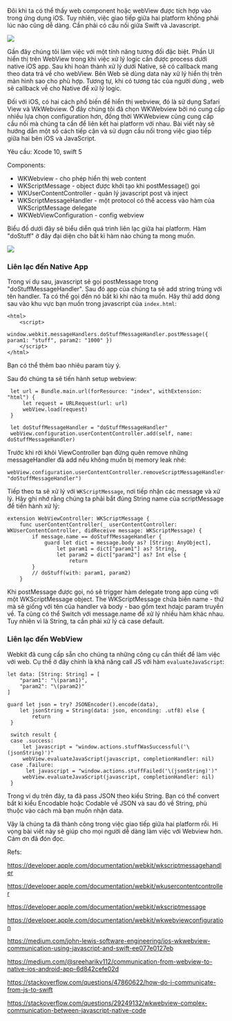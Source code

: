 Đôi khi ta có thể thấy web component hoặc webView được tích hợp vào trong ứng dụng iOS. Tuy nhiên, việc giao tiếp giữa hai platform không phải lúc nào cũng dễ dàng. Cần phải có cầu nối giữa Swift và Javascript.

![](https://images.viblo.asia/d1e5f968-03d5-4122-ae8a-439db0065178.jpeg)

Gần đây chúng tôi làm việc với một tính năng tương đối đặc biệt. Phần UI hiển thị trên WebView trong khi việc xử lý logic cần được process dưới native iOS app. Sau khi hoàn thành xử lý dưới Native, sẽ có callback mang theo data trả về cho webView. Bên Web sẽ dùng data này xử lý hiển thị trên màn hình sao cho phù hợp. Tương tự, khi có tương tác của người dùng , web sẽ callback về cho Native để xử lý logic.

Đối với iOS, có hai cách phổ biến để hiển thị webview, đó là sử dụng Safari View và WkWebview. Ở đây chúng tôi đã chọn WKWebview bởi nó cung cấp nhiều lựa chọn configuration hơn, đồng thời WKWebview cũng cung cấp cầu nối mà chúng ta cần để liên kết hai platform với nhau. Bài viết này sẽ hướng dẫn một số cách tiếp cận và sử dụgn cầu nối trong việc giao tiếp giữa hai bên iOS và JavaScript.

Yêu cầu: Xcode 10, swift 5

Components:
* WKWebview - cho phép hiển thị web content
* WKScriptMessage - object được khởi tạo khi postMessage() gọi
* WKUserContentController - quản lý javascript post và inject
* WKScriptMessageHandler - một protocol có thể access vào hàm của WKScriptMessage delegate
* WKWebViewConfiguration - config webview

Biểu đồ dưới đây sẽ biểu diễn quá trình liên lạc giữa hai platform. Hàm "doStuff" ở đây đại diện cho bất kì hàm nào chúng ta mong muốn.

![](https://images.viblo.asia/bf9238cf-bca4-4d53-9fc2-d93c7bfb30db.png)

### Liên lạc đến Native App

Trong ví dụ sau, javascript sẽ gọi postMessage trong "doStuffMessageHandler". Sau đó app của chúng ta sẽ add string trùng với tên handler. Ta có thể gọi đến nó bất kì khi nào ta muốn. Hãy thử add dòng sau vào khu vực bạn muốn trong javascript của `index.html`:

```
<html>
    <script>
        window.webkit.messageHandlers.doStuffMessageHandler.postMessage({ param1: "stuff", param2: "1000" })
    </script>
</html>
```

Bạn có thể thêm bao nhiêu param tùy ý.

Sau đó chúng ta sẽ tiến hành setup webview:

```
 let url = Bundle.main.url(forResource: "index", withExtension: "html") {
     let request = URLRequest(url: url)
     webView.load(request)
 }

 let doStuffMessageHandler = "doStuffMessageHandler"
 webView.configuration.userContentController.add(self, name: doStuffMessageHandler)
```

Trước khi rời khỏi ViewController bạn đừng quên remove những messageHandler đã add nếu không muốn bị memory leak nhé:

```
webView.configuration.userContentController.removeScriptMessageHandler(forName: "doStuffMessageHandler")
```

Tiếp theo ta sẽ xử lý với `WKScriptMessage`, nơi tiếp nhận các message và xử lý. Hãy ghi nhớ rằng chúng ta phải bắt đúng String name của scriptMessage để tiến hành xử lý:

```
extension WebViewController: WKScriptMessage {
    func userContentController(_ userContentController: WKUserContentController, didReceive message: WKScriptMessage) {
        if message.name == doStuffMessageHandler {
            guard let dict = message.body as? [String: AnyObject],
                let param1 = dict["param1"] as? String,
                let param2 = dict["param2"] as? Int else {
                    return
        }
        // doStuff(with: param1, param2)
    }
```

Khi postMessage được gọi, nó sẽ trigger hàm delegate trong app cùng với một WKScriptMessage object. The WKScriptMessage chứa biến name - thứ mà sẽ giống với tên của handler và body - bao gồm text hơajc param truyền về. Ta cũng có thể Switch với message.name để xử lý nhiều hàm khác nhau. Tuy nhiên vì là String, ta cần phải xử lý cả case default.

### Liên lạc đến WebView

Webkit đã cung cấp sẵn cho chúng ta những công cụ cần thiết để làm việc với web. Cụ thể ở đây chính là khả năng call JS với hàm `evaluateJavaScript`:

```
let data: [String: String] = [
    "param1": "\(param1)",
    "param2": "\(param2)"
]

guard let json = try? JSONEncoder().encode(data),
    let jsonString = String(data: json, enconding: .utf8) else {
        return
 }
 
 switch result {
 case .success:
     let javascript = "window.actions.stuffWasSuccessful('\(jsonString)')"
     webView.evaluateJavaScript(javascript, completionHandler: nil)
 case .failure:
      let javascript = "window.actions.stuffFailed('\(jsonString)')"
     webView.evaluateJavaScript(javascript, completionHandler: nil)
 }
```

Trong ví dụ trên đây, ta đã pass JSON theo kiểu String. Bạn có thể convert bất kì kiểu Encodable hoặc Codable về JSON và sau đó về String, phù thuộc vào cách mà bạn muốn nhận data.

Vậy là chúng ta đã thành công trong việc giao tiếp giữa hai platform rồi. Hi vọng bài viết này sẽ giúp cho mọi người dễ dàng làm việc với Webview hơn. 
Cám ơn đã đón đọc.

Refs:

https://developer.apple.com/documentation/webkit/wkscriptmessagehandler

https://developer.apple.com/documentation/webkit/wkusercontentcontroller

https://developer.apple.com/documentation/webkit/wkscriptmessage

https://developer.apple.com/documentation/webkit/wkwebviewconfiguration

https://medium.com/john-lewis-software-engineering/ios-wkwebview-communication-using-javascript-and-swift-ee077e0127eb

https://medium.com/@sreeharikv112/communication-from-webview-to-native-ios-android-app-6d842cefe02d

https://stackoverflow.com/questions/47860622/how-do-i-communicate-from-js-to-swift

https://stackoverflow.com/questions/29249132/wkwebview-complex-communication-between-javascript-native-code